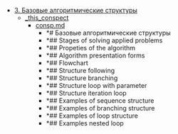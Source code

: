 - <a href = "E:\Node_projects\Node_Way\NBase\_Md\_Index\_TGUniversitet\I_kurs\++Основы_программирования\3. Базовые алгоритмические структуры\cat.3. Базовые алгоритмические структуры\dir.3. Базовые алгоритмические структуры.md">3. Базовые алгоритмические структуры</a>
    - <a href = "E:\Node_projects\Node_Way\NBase\_Md\_Index\_TGUniversitet\I_kurs\++Основы_программирования\3. Базовые алгоритмические структуры\_this_conspect\cat._this_conspect\dir._this_conspect.md">_this_conspect</a>
        - <a href = "E:\Node_projects\Node_Way\NBase\_Md\_Index\_TGUniversitet\I_kurs\++Основы_программирования\3. Базовые алгоритмические структуры\_this_conspect\consp.md">consp.md</a>
            - *# Базовые алгоритмические структуры
            - *## Stages of solving applied problems 
            - *## Propeties of the algorithm
            - *## Algorithm presentation forms
            - *## Flowchart
            - *## Structure following
            - *## Structure branching
            - *## Structure loop with parameter
            - *## Structure iteration loop
            - *## Examples of sequence structure
            - *## Examples of branching structure
            - *## Examples of loop structure
            - *## Examples nested loop
    
